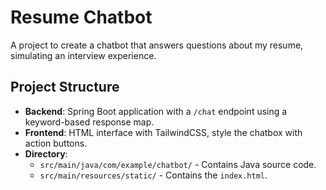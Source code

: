 # Resume Chatbot

A project to create a chatbot that answers questions about my resume, simulating an interview experience.

## Project Structure
- **Backend**: Spring Boot application with a `/chat` endpoint using a keyword-based response map.
- **Frontend**: HTML interface with TailwindCSS, style the chatbox with action buttons.
- **Directory**:
  - `src/main/java/com/example/chatbot/` - Contains Java source code.
  - `src/main/resources/static/` - Contains the `index.html`.